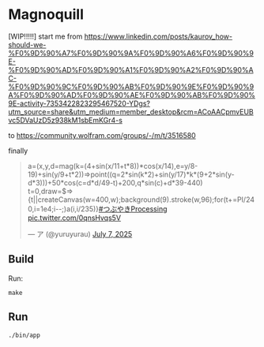 # Magnoquill

[WIP!!!!!]
start me from
https://www.linkedin.com/posts/kaurov_how-should-we-%F0%9D%90%A7%F0%9D%90%9A%F0%9D%90%A6%F0%9D%90%9E-%F0%9D%90%AD%F0%9D%90%A1%F0%9D%90%A2%F0%9D%90%AC-%F0%9D%90%9C%F0%9D%90%AB%F0%9D%90%9E%F0%9D%90%9A%F0%9D%90%AD%F0%9D%90%AE%F0%9D%90%AB%F0%9D%90%9E-activity-7353422823295467520-YDgs?utm_source=share&utm_medium=member_desktop&rcm=ACoAACpmvEUBvc5DVaUzD5z938kM1sbEmKGr4-s

to 
https://community.wolfram.com/groups/-/m/t/3516580

finally

<blockquote class="twitter-tweet"><p lang="en" dir="ltr">a=(x,y,d=mag(k=(4+sin(x/11+t*8))*cos(x/14),e=y/8-19)+sin(y/9+t*2))=&gt;point((q=2*sin(k*2)+sin(y/17)*k*(9+2*sin(y-d*3)))+50*cos(c=d*d/49-t)+200,q*sin(c)+d*39-440)<br>t=0,draw=$=&gt;{t||createCanvas(w=400,w);background(9).stroke(w,96);for(t+=PI/240,i=1e4;i--;)a(i,i/235)}<a href="https://twitter.com/hashtag/%E3%81%A4%E3%81%B6%E3%82%84%E3%81%8DProcessing?src=hash&amp;ref_src=twsrc%5Etfw">#つぶやきProcessing</a> <a href="https://t.co/0qnsHvqs5V">pic.twitter.com/0qnsHvqs5V</a></p>&mdash; ア (@yuruyurau) <a href="https://twitter.com/yuruyurau/status/1942231466446057727?ref_src=twsrc%5Etfw">July 7, 2025</a></blockquote> <script async src="https://platform.twitter.com/widgets.js" charset="utf-8"></script> 

## Build

Run:

```
make
```

## Run

```
./bin/app
```


